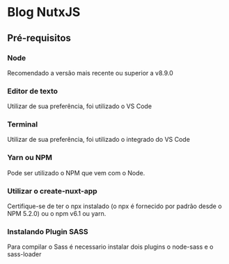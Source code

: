 # Blog NutxJS

## Pré-requisitos

### Node
Recomendado a versão mais recente
ou superior a v8.9.0

### Editor de texto
Utilizar de sua preferência, foi utilizado o VS Code

### Terminal
Utilizar de sua preferência, foi utilizado o integrado do VS Code

### Yarn ou  NPM
Pode ser utilizado o NPM que vem com o Node.

### Utilizar o create-nuxt-app
Certifique-se de ter o npx instalado (o npx é fornecido por padrão desde o NPM 5.2.0) ou o npm v6.1 ou yarn.

### Instalando Plugin SASS
Para compilar o Sass é necessario instalar dois plugins o node-sass e o sass-loader